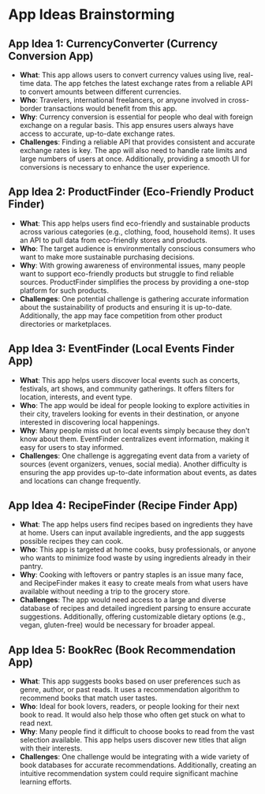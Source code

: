 # App Ideas Brainstorming

## App Idea 1: CurrencyConverter (Currency Conversion App)
- **What**: This app allows users to convert currency values using live, real-time data. The app fetches the latest exchange rates from a reliable API to convert amounts between different currencies.
- **Who**: Travelers, international freelancers, or anyone involved in cross-border transactions would benefit from this app.
- **Why**: Currency conversion is essential for people who deal with foreign exchange on a regular basis. This app ensures users always have access to accurate, up-to-date exchange rates.
- **Challenges**: Finding a reliable API that provides consistent and accurate exchange rates is key. The app will also need to handle rate limits and large numbers of users at once. Additionally, providing a smooth UI for conversions is necessary to enhance the user experience.

## App Idea 2: ProductFinder (Eco-Friendly Product Finder)
- **What**: This app helps users find eco-friendly and sustainable products across various categories (e.g., clothing, food, household items). It uses an API to pull data from eco-friendly stores and products.
- **Who**: The target audience is environmentally conscious consumers who want to make more sustainable purchasing decisions.
- **Why**: With growing awareness of environmental issues, many people want to support eco-friendly products but struggle to find reliable sources. ProductFinder simplifies the process by providing a one-stop platform for such products.
- **Challenges**: One potential challenge is gathering accurate information about the sustainability of products and ensuring it is up-to-date. Additionally, the app may face competition from other product directories or marketplaces.

## App Idea 3: EventFinder (Local Events Finder App)
- **What**: This app helps users discover local events such as concerts, festivals, art shows, and community gatherings. It offers filters for location, interests, and event type.
- **Who**: The app would be ideal for people looking to explore activities in their city, travelers looking for events in their destination, or anyone interested in discovering local happenings.
- **Why**: Many people miss out on local events simply because they don't know about them. EventFinder centralizes event information, making it easy for users to stay informed.
- **Challenges**: One challenge is aggregating event data from a variety of sources (event organizers, venues, social media). Another difficulty is ensuring the app provides up-to-date information about events, as dates and locations can change frequently.

## App Idea 4: RecipeFinder (Recipe Finder App)
- **What**: The app helps users find recipes based on ingredients they have at home. Users can input available ingredients, and the app suggests possible recipes they can cook.
- **Who**: This app is targeted at home cooks, busy professionals, or anyone who wants to minimize food waste by using ingredients already in their pantry.
- **Why**: Cooking with leftovers or pantry staples is an issue many face, and RecipeFinder makes it easy to create meals from what users have available without needing a trip to the grocery store.
- **Challenges**: The app would need access to a large and diverse database of recipes and detailed ingredient parsing to ensure accurate suggestions. Additionally, offering customizable dietary options (e.g., vegan, gluten-free) would be necessary for broader appeal.

## App Idea 5: BookRec (Book Recommendation App)
- **What**: This app suggests books based on user preferences such as genre, author, or past reads. It uses a recommendation algorithm to recommend books that match user tastes.
- **Who**: Ideal for book lovers, readers, or people looking for their next book to read. It would also help those who often get stuck on what to read next.
- **Why**: Many people find it difficult to choose books to read from the vast selection available. This app helps users discover new titles that align with their interests.
- **Challenges**: One challenge would be integrating with a wide variety of book databases for accurate recommendations. Additionally, creating an intuitive recommendation system could require significant machine learning efforts.